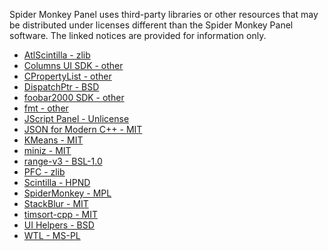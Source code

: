 Spider Monkey Panel uses third-party libraries or other resources that may
be distributed under licenses different than the Spider Monkey Panel software.
The linked notices are provided for information only.

- [AtlScintilla - zlib](licenses/AtlScintilla.txt)
- [Columns UI SDK - other](licenses/Columns%20UI%20SDK.txt)
- [CPropertyList - other](licenses/CPropertyList.txt)
- [DispatchPtr - BSD](licenses/DispatchPtr.txt)
- [foobar2000 SDK - other](licenses/foobar2000%20SDK.txt)
- [fmt - other](licenses/fmt.txt)
- [JScript Panel - Unlicense](licenses/JScript%20Panel.txt)
- [JSON for Modern C++ - MIT](licenses/JSON%20for%20Modern%20C%2B%2B.txt)
- [KMeans - MIT](licenses/KMeans.txt)
- [miniz - MIT](licenses/miniz.txt)
- [range-v3 - BSL-1.0](licenses/range-v3.txt)
- [PFC - zlib](licenses/PFC.txt)
- [Scintilla - HPND](licenses/Scintilla.txt)
- [SpiderMonkey - MPL](licenses/SpiderMonkey.txt)
- [StackBlur - MIT](licenses/StackBlur.txt)
- [timsort-cpp - MIT](licenses/timsort-cpp.txt)
- [UI Helpers - BSD](licenses/UI%20Helpers.txt)
- [WTL - MS-PL](licenses/WTL.txt)
